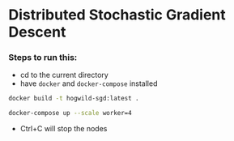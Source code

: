 # Distributed Stochastic Gradient Descent

### Steps to run this:  

- cd to the current directory
- have `docker` and `docker-compose` installed
```bash
docker build -t hogwild-sgd:latest .
```
```bash
docker-compose up --scale worker=4
```
- Ctrl+C will stop the nodes

